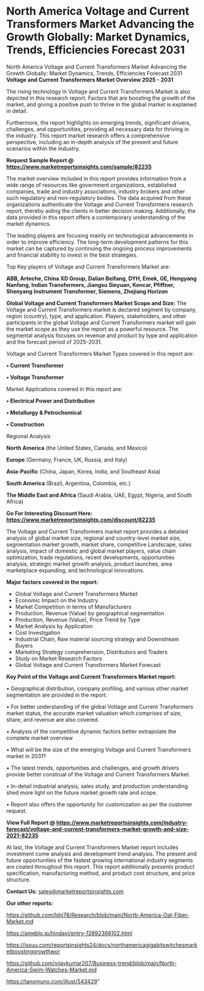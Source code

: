# North America Voltage and Current Transformers Market Advancing the Growth Globally: Market Dynamics, Trends, Efficiencies Forecast 2031
North America Voltage and Current Transformers Market Advancing the Growth Globally: Market Dynamics, Trends, Efficiencies Forecast 2031
<Strong> Voltage and Current Transformers Market Overview 2025 - 2031</strong>

The rising technology in Voltage and Current Transformers Market is also depicted in this research report. Factors that are boosting the growth of the market, and giving a positive push to thrive in the global market is explained in detail.

Furthermore, the report highlights on emerging trends, significant drivers, challenges, and opportunities, providing all necessary data for thriving in the industry. This report market research offers a comprehensive perspective, including an in-depth analysis of the present and future scenarios within the industry.

<strong>Request Sample Report @ <a href=https://www.marketreportsinsights.com/sample/82235>https://www.marketreportsinsights.com/sample/82235</a></strong>

The market overview included in this report provides information from a wide range of resources like government organizations, established companies, trade and industry associations, industry brokers and other such regulatory and non-regulatory bodies. The data acquired from these organizations authenticate the Voltage and Current Transformers research report, thereby aiding the clients in better decision making. Additionally, the data provided in this report offers a contemporary understanding of the market dynamics.

The leading players are focusing mainly on technological advancements in order to improve efficiency. The long-term development patterns for this market can be captured by continuing the ongoing process improvements and financial stability to invest in the best strategies.

Top Key players of Voltage and Current Transformers Market are:

<strong>ABB, Arteche, China XD Group, Dalian Beifang, DYH, Emek, GE, Hengyang Nanfang, Indian Transformers, Jiangsu Sieyuan, Koncar, Pfiffner, Shenyang Instrument Transformer, Siemens, Zhejiang Horizon</strong>

<strong><b>Global Voltage and Current Transformers Market Scope and Size:</b></strong>
The Voltage and Current Transformers market is declared segment by company, region (country), type, and application. Players, stakeholders, and other participants in the global Voltage and Current Transformers market will gain the market scope as they use the report as a powerful resource. The segmental analysis focuses on revenue and product by type and application and the forecast period of 2025-2031.

Voltage and Current Transformers Market Types covered in this report are:

<strong>• Current Transformer

• Voltage Transformer</strong>

Market Applications covered in this report are:

<strong>• Electrical Power and Distribution

• Metallurgy & Petrochemical

• Construction</strong> 

Regional Analysis

<strong>North America</strong> (the United States, Canada, and Mexico)

<strong>Europe</strong> (Germany, France, UK, Russia, and Italy)

<strong>Asia-Pacific</strong> (China, Japan, Korea, India, and Southeast Asia)

<strong>South America</strong> (Brazil, Argentina, Colombia, etc.)

<strong>The Middle East and Africa</strong> (Saudi Arabia, UAE, Egypt, Nigeria, and South Africa)

<strong>Go For Interesting Discount Here: <a href=https://www.marketreportsinsights.com/discount/82235>https://www.marketreportsinsights.com/discount/82235</a></strong>

The Voltage and Current Transformers market report provides a detailed analysis of global market size, regional and country-level market size, segmentation market growth, market share, competitive Landscape, sales analysis, impact of domestic and global market players, value chain optimization, trade regulations, recent developments, opportunities analysis, strategic market growth analysis, product launches, area marketplace expanding, and technological innovations.

<strong><b>Major factors covered in the report:</b></strong>
<ul>
  <li>Global Voltage and Current Transformers Market </li>
  <li>Economic Impact on the Industry</li>
  <li>Market Competition in terms of Manufacturers</li>
  <li>Production, Revenue (Value) by geographical segmentation</li>
  <li>Production, Revenue (Value), Price Trend by Type</li>
  <li>Market Analysis by Application</li>
  <li>Cost Investigation</li>
  <li>Industrial Chain, Raw material sourcing strategy and Downstream Buyers</li>
  <li>Marketing Strategy comprehension, Distributors and Traders</li>
  <li>Study on Market Research Factors</li>
  <li>Global Voltage and Current Transformers Market Forecast</li>
</ul>

<strong><b>Key Point of the Voltage and Current Transformers Market report:</b></strong>

• Geographical distribution, company profiling, and various other market segmentation are provided in the report.

• For better understanding of the global Voltage and Current Transformers market status, the accurate market valuation which comprises of size, share, and revenue are also covered.

• Analysis of the competitive dynamic factors better extrapolate the complete market overview

• What will be the size of the emerging Voltage and Current Transformers market in 2031?

• The latest trends, opportunities and challenges, and growth drivers provide better construal of the Voltage and Current Transformers Market.

• In-detail industrial analysis, sales study, and production understanding shed more light on the future market growth rate and scope.

• Report also offers the opportunity for customization as per the customer request.

<strong><b>View Full Report @ <a href=https://www.marketreportsinsights.com/industry-forecast/voltage-and-current-transformers-market-growth-and-size-2021-82235>https://www.marketreportsinsights.com/industry-forecast/voltage-and-current-transformers-market-growth-and-size-2021-82235</a></b></strong>


At last, the Voltage and Current Transformers Market report includes investment come analysis and development trend analysis. The present and future opportunities of the fastest growing international industry segments are coated throughout this report. This report additionally presents product specification, manufacturing method, and product cost structure, and price structure.

<strong>Contact Us:</strong>
sales@marketreportsinsights.com

<strong>Our other reports:</strong>

<a href=https://github.com/Ishi78/Research/blob/main/North-America-Oat-Fiber-Market.md>https://github.com/Ishi78/Research/blob/main/North-America-Oat-Fiber-Market.md</a>

<a href=https://ameblo.jp/hindavi/entry-12892366102.html>https://ameblo.jp/hindavi/entry-12892366102.html</a>

<a href=https://issuu.com/reportsinsights24/docs/northamericagigabitswitchesmarketboostinggrowthwor>https://issuu.com/reportsinsights24/docs/northamericagigabitswitchesmarketboostinggrowthwor</a>

<a href=https://github.com/vijaykumar207/Business-trend/blob/main/North-America-Swim-Watches-Market.md>https://github.com/vijaykumar207/Business-trend/blob/main/North-America-Swim-Watches-Market.md</a>

<a href=https://tanomuno.com/illust/543429>https://tanomuno.com/illust/543429</a>"
